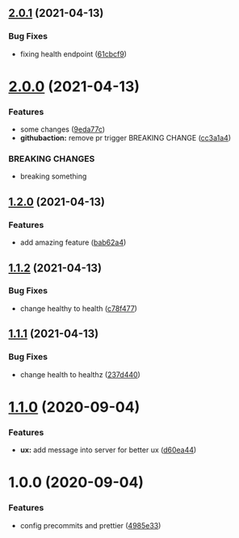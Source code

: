## [2.0.1](https://github.com/martincrb/fastify-graphql/compare/v2.0.0...v2.0.1) (2021-04-13)


### Bug Fixes

* fixing health endpoint ([61cbcf9](https://github.com/martincrb/fastify-graphql/commit/61cbcf9b8bdbeb7df2fefaf5d1083e09c6c60408))

# [2.0.0](https://github.com/martincrb/fastify-graphql/compare/v1.2.0...v2.0.0) (2021-04-13)

### Features

- some changes ([9eda77c](https://github.com/martincrb/fastify-graphql/commit/9eda77c684c7f5c1cb151ee7c0359c126fbdccc0))
- **githubaction:** remove pr trigger BREAKING CHANGE ([cc3a1a4](https://github.com/martincrb/fastify-graphql/commit/cc3a1a4908c70d219be1c8e464770ae3797c398c))

### BREAKING CHANGES

- breaking something

## [1.2.0](https://github.com/martincrb/fastify-graphql/compare/v1.1.2...v1.2.0) (2021-04-13)

### Features

- add amazing feature ([bab62a4](https://github.com/martincrb/fastify-graphql/commit/bab62a4d5ca2bab384dda48127f01a0d408d6f74))

## [1.1.2](https://github.com/martincrb/fastify-graphql/compare/v1.1.1...v1.1.2) (2021-04-13)

### Bug Fixes

- change healthy to health ([c78f477](https://github.com/martincrb/fastify-graphql/commit/c78f4772ea95154470897dfde7b2cac2265c28ad))

## [1.1.1](https://github.com/martincrb/fastify-graphql/compare/v1.1.0...v1.1.1) (2021-04-13)

### Bug Fixes

- change health to healthz ([237d440](https://github.com/martincrb/fastify-graphql/commit/237d4404c1e4eed178187dd73bbc1a765e53ac87))

# [1.1.0](https://github.com/martincrb/fastify-graphql/compare/v1.0.0...v1.1.0) (2020-09-04)

### Features

- **ux:** add message into server for better ux ([d60ea44](https://github.com/martincrb/fastify-graphql/commit/d60ea44086507170cab6ecd4e4c9fcb3f38ac52e))

# 1.0.0 (2020-09-04)

### Features

- config precommits and prettier ([4985e33](https://github.com/martincrb/fastify-graphql/commit/4985e33a4185fdda675ad42c250bb9bf0fa50ca6))
